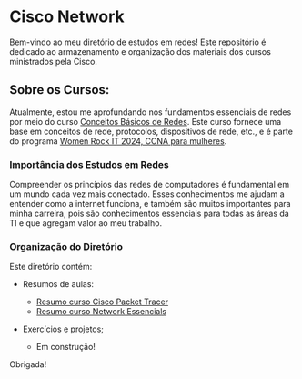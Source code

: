 # Cisco Network

Bem-vindo ao meu diretório de estudos em redes! Este repositório é dedicado ao armazenamento e organização dos materiais dos cursos ministrados pela Cisco.

## Sobre os Cursos:

Atualmente, estou me aprofundando nos fundamentos essenciais de redes por meio do curso [Conceitos Básicos de Redes](https://skillsforall.com/course/networking-basics?courseLang=pt-BR&instance_id=e011e87c-5427-43b6-9be3-1216bd69559a). Este curso fornece uma base em conceitos de rede, protocolos, dispositivos de rede, etc., e é parte do programa [Women Rock IT 2024, CCNA para mulheres](https://community.cisco.com/t5/women-rock-it-brasil/pr%C3%A9-requisitos-e-como-se-inscrever-no-women-rock-it-2024/td-p/4569046).

### Importância dos Estudos em Redes
Compreender os princípios das redes de computadores é fundamental em um mundo cada vez mais conectado. Esses conhecimentos me ajudam a entender como a internet funciona, e também são muitos importantes para minha carreira, pois são conhecimentos essenciais para todas as áreas da TI e que agregam valor ao meu trabalho.

### Organização do Diretório
Este diretório contém:

* Resumos de aulas:
  * [Resumo curso Cisco Packet Tracer](https://github.com/micvet/cisco_network/blob/main/packet-tracer-course/Resumo.MD)
  * [Resumo curso Network Essencials](https://github.com/micvet/cisco_network/tree/main/networking-concepts-course)
    
* Exercícios e projetos;
  * Em construção!
 
    
Obrigada!


